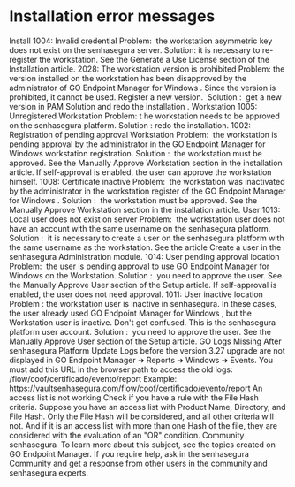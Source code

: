 # Installation error messages 

Install
1004: Invalid credential
Problem: 
the workstation asymmetric key does not exist on the senhasegura server.
Solution:
 it is necessary to re-register the workstation. See the 
Generate a Use License
 section of the Installation article.
2028: The workstation version is prohibited
Problem:
 the version installed on the workstation has been disapproved by the administrator of 
GO Endpoint Manager for Windows
. Since the version is prohibited, it cannot be used. Register a new version. 
Solution
: 
get a new version in 
PAM Solution
 and redo the 
installation
.
Workstation
1005: Unregistered Workstation
Problem: t
he workstation needs to be approved on the senhasegura platform.
Solution
: redo the installation.
1002: Registration of pending approval Workstation
Problem: 
the workstation is pending approval by the administrator in the 
GO Endpoint Manager for Windows
 workstation registration.
Solution
: 
the workstation must be approved. See the 
Manually Approve Workstation
 section in the installation article. If self-approval is enabled, the user can approve the workstation himself.
1008: Certificate inactive
Problem: 
the workstation was inactivated by the administrator in the workstation register of the 
GO Endpoint Manager for Windows
.
Solution
: 
the workstation must be approved. See the 
Manually Approve Workstation
 section in the installation article.
User
1013: Local user does not exist on server
Problem: 
the workstation user does not have an account with the same username on the senhasegura platform.
Solution
: 
it is necessary to create a user on the senhasegura platform with the same username as the workstation. See the article 
Create a user
 in the senhasegura Administration module.
1014: User pending approval location
Problem: 
the user is pending approval to use 
GO Endpoint Manager for Windows
 on the Workstation.
Solution
: 
you need to approve the user. See the 
Manually Approve User
 section of the Setup article. If self-approval is enabled, the user does not need approval.
1011: User inactive location
Problem
: the workstation user is inactive in senhasegura. In these cases, the user already used 
GO Endpoint Manager for Windows
, but the Workstation user is inactive. Don't get confused. This is the senhasegura platform user account.
Solution
: 
you need to approve the user. See the 
Manually Approve User
 section of the Setup article.
GO Logs Missing After senhasegura Platform Update
Logs before the version 3.27 upgrade are not displayed in 
GO Endpoint Manager ➔ Reports ➔ Windows ➔ Events.
 You must add this URL in the browser path to access the old logs: /flow/coof/certificado/evento/report
Example: https://vaultsenhasegura.com/flow/coof/certificado/evento/report
An access list is not working
Check if you have a rule with the File Hash criteria. Suppose you have an access list with Product Name, Directory, and File Hash. Only the File Hash will be considered, and all other criteria will not. And if it is an access list with more than one Hash of the file, they are considered with the evaluation of an "OR" condition.
Community senhasegura 
To learn more about this subject, see the topics created on 
GO Endpoint Manager.
If you require help, ask in the 
senhasegura Community
 and get a response from other users in the community and
 
senhasegura experts.